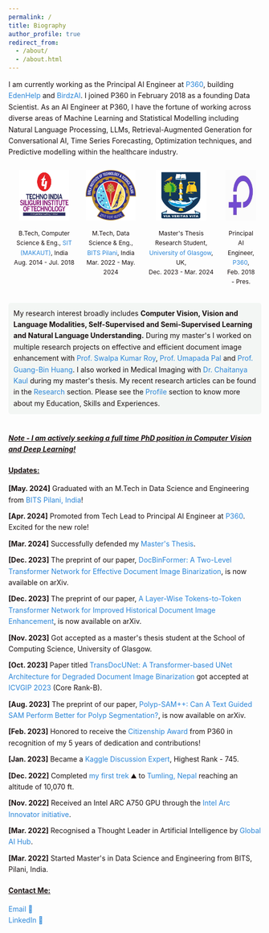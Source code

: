 ```yaml
---
permalink: /
title: Biography
author_profile: true
redirect_from: 
  - /about/
  - /about.html
---
```


<style>
  .content-container {
    font-size: 14px;
    color: #1B1212;
    line-height: 1.6;
  }
  .content-container a {
    text-decoration: none;
    color: #4040FF;
  }
  .content-container a:hover {
    text-decoration: underline;
  }
  .logo-container {
    display: flex;
    flex-wrap: wrap;
    justify-content: space-between;
    margin: 20px 0;
  }
  .logo-item {
    text-align: center;
    margin: 10px;
  }
  .logo-item img {
    width: 100px;
    height: 100px;
    margin-bottom: 10px;
  }
  .logo-item p {
    font-size: 14px;
    color: #1B1212;
  }
  .updates-list {
    list-style-type: none;
    padding: 0;
  }
  .updates-list li {
    margin: 10px 0;
  }
  .updates-list a {
    color: #4040FF;
    text-decoration: none;
  }
  .updates-list a:hover {
    text-decoration: underline;
  }
  .updates-list, h3, p {
    font-size: 14px;
  }
</style>
<style>
  .research-interest {
    background-color: #f3f6f4; /* Light grey */
    padding: 10px;
    border-radius: 5px;
    transition: background-color 0.3s ease; /* Smooth transition for background color */
  }
  
  .research-interest:hover {
    background-color: #d0d0d0; /* Deeper grey on hover */
  }
</style>


<div class="content-container">
  <p style="font-size: 14px;">I am currently working as the Principal AI Engineer at <a href="https://www.p360.com/" style="color: #2985d8; text-decoration: none;">P360</a>, building <a href="https://www.p360.com/edenhelp/" style="color: #2985d8; text-decoration: none;">EdenHelp</a> and <a href="https://www.p360.com/birdzai/" style="color: #2985d8; text-decoration: none;">BirdzAI</a>. I joined P360 in February 2018 as a founding Data Scientist. As an AI Engineer at P360, I have the fortune of working across diverse areas of Machine Learning and Statistical Modelling including Natural Language Processing, LLMs, Retrieval-Augmented Generation for Conversational AI, Time Series Forecasting, Optimization techniques, and Predictive modelling within the healthcare industry.</p>

  <div style="display: flex; justify-content: space-between;">
    <div style="text-align: center; margin: 10px;">
      <img src="../images/SIT_3.jpg" alt="Logo1" style="width: 100px; height: 100px; margin-bottom: 10px;">
      <div style="font-size: 12px; color: #1B1212;">B.Tech, Computer Science & Eng., <a href="https://sittechno.org/" style="color: #2985d8; text-decoration: none;">SIT (MAKAUT)</a>, India<br>Aug. 2014 - Jul. 2018</div>
    </div>
    <div style="text-align: center; margin: 10px;">
    <img src="../images/bits.png" alt="Logo4" style="width: 100px; height: 100px; margin-bottom: 10px;">
    <div style="font-size: 12px; color: #1B1212;">M.Tech, Data Science & Eng., <a href="http://www.bits-pilani.ac.in/" style="color: #2985d8; text-decoration: none;">BITS Pilani</a>, India<br>Mar. 2022 - May. 2024</div>
    </div>
    <div style="text-align: center; margin: 10px;">
    <img src="../images/UoG_3.png" alt="Logo5" style="width: 100px; height: 100px; margin-bottom: 10px;">
    <div style="font-size: 12px; color: #1B1212;">Master's Thesis Research Student,<a href="https://www.gla.ac.uk/" style="color: #2985d8; text-decoration: none;"> University of Glasgow</a>, UK,<br>Dec. 2023 - Mar. 2024</div>
    </div>
    <div style="text-align: center; margin: 10px;">
      <img src="../images/p360.jpeg" alt="Logo3" style="width: 100px; height: 100px; margin-bottom: 10px;">
      <div style="font-size: 12px; color: #1B1212;">Principal AI Engineer, <a href="https://www.p360.com/" style="color: #2985d8; text-decoration: none;">P360</a>,<br>Feb. 2018 - Pres.</div>
    </div>
  </div><br>

  <div class="research-interest">
      My research interest broadly includes <strong>Computer Vision, Vision and Language Modalities, Self-Supervised and Semi-Supervised Learning and Natural Language Understanding.</strong> During my master's I worked on multiple research projects on effective and efficient document image enhancement with <a href="https://scholar.google.com/citations?user=1WVrFGwAAAAJ&hl=en" style="color: #2985d8; text-decoration: none;">Prof. Swalpa Kumar Roy</a>, <a href="https://scholar.google.com/citations?user=2_z_CogAAAAJ&hl=en" style="color: #2985d8; text-decoration: none;">Prof. Umapada Pal</a> and <a href="https://scholar.google.com.sg/citations?user=LhSqQCIAAAAJ&hl=en" style="color: #2985d8; text-decoration: none;">Prof. Guang-Bin Huang</a>. I also worked in Medical Imaging with <a href="https://chaitanya-kaul.github.io/" style="color: #2985d8; text-decoration: none;">Dr. Chaitanya Kaul</a> during my master's thesis. My recent research articles can be found in the <a href="/publications/" style="color: #2985d8; text-decoration: none;">Research</a> section. Please see the <a href="/cv/" style="color: #2985d8; text-decoration: none;">Profile</a> section to know more about my Education, Skills and Experiences.
  </div><br>

  <p style="font-size: 14px;"><strong><em><u>Note - I am actively seeking a full time PhD position in Computer Vision and Deep Learning!</u></em></strong></p>

  <h3 style="text-decoration: underline;">Updates:</h3>
  <ul class="updates-list">
    <li><strong>[May. 2024]</strong> Graduated with an M.Tech in Data Science and Engineering from <a href="https://www.bits-pilani.ac.in/" style="color: #2985d8; text-decoration: none;">BITS Pilani, India</a>!</li>
    <li><strong>[Apr. 2024]</strong> Promoted from Tech Lead to Principal AI Engineer at <a href="https://www.p360.com/leadership/" style="color: #2985d8; text-decoration: none;">P360</a>. Excited for the new role!</li>
    <li><strong>[Mar. 2024]</strong> Successfully defended my <a href="https://arxiv.org/pdf/2406.03173" style="color: #2985d8; text-decoration: none;">Master's Thesis</a>.</li>
    <li><strong>[Dec. 2023]</strong> The preprint of our paper, <a href="https://arxiv.org/abs/2312.03568" style="color: #2985d8; text-decoration: none;">DocBinFormer: A Two-Level Transformer Network for Effective Document Image Binarization</a>, is now available on arXiv.</li>
    <li><strong>[Dec. 2023]</strong> The preprint of our paper, <a href="https://arxiv.org/abs/2312.03946" style="color: #2985d8; text-decoration: none;">A Layer-Wise Tokens-to-Token Transformer Network for Improved Historical Document Image Enhancement</a>, is now available on arXiv.</li>
    <li><strong>[Nov. 2023]</strong> Got accepted as a master's thesis student at the School of Computing Science, University of Glasgow.</li>
    <li><strong>[Oct. 2023]</strong> Paper titled <a href="https://dl.acm.org/doi/abs/10.1145/3627631.3627639" style="color: #2985d8; text-decoration: none;">TransDocUNet: A Transformer-based UNet Architecture for Degraded Document Image Binarization</a> got accepted at <a href="https://www.iitrpr.ac.in/ICVGIP/" style="color: #2985d8; text-decoration: none;">ICVGIP 2023</a> (Core Rank-B).</li>
    <li><strong>[Aug. 2023]</strong> The preprint of our paper, <a href="https://arxiv.org/abs/2308.06623" style="color: #2985d8; text-decoration: none;">Polyp-SAM++: Can A Text Guided SAM Perform Better for Polyp Segmentation?</a>, is now available on arXiv.</li>
    <li><strong>[Feb. 2023]</strong> Honored to receive the <a href="https://media.licdn.com/dms/image/C4D22AQEdWsHeU2QLJg/feedshare-shrink_1280/0/1676489330264?e=1724889600&v=beta&t=ke4AZbS55zvxJw1KDHGBDuH1uffjvnlMt6cP7mjCNos" style="color: #2985d8; text-decoration: none;">Citizenship Award</a> from P360 in recognition of my 5 years of dedication and contributions!</li>
    <li><strong>[Jan. 2023]</strong> Became a <a href="https://www.kaggle.com/risabbiswas19" style="color: #2985d8; text-decoration: none;">Kaggle Discussion Expert</a>, Highest Rank - 745.</li>
    <li><strong>[Dec. 2022]</strong> Completed <a href="https://media.licdn.com/dms/image/C4E22AQFMcdBf4hkbhQ/feedshare-shrink_1280/0/1671638780264?e=1724889600&v=beta&t=UMka8JxUr92ku14VrtO9-HkpoSGmGNJtQROIhk9OItk" style="color: #2985d8; text-decoration: none;">my first trek</a> ⛰️ to <a href="https://dooars.info/wp-content/uploads/photo-gallery/imported_from_media_libray/18_kanchenzonga_from_tumling.jpg?bwg=1554903620" style="color: #2985d8; text-decoration: none;">Tumling, Nepal</a> reaching an altitude of 10,070 ft.</li>
    <li><strong>[Nov. 2022]</strong> Received an Intel ARC A750 GPU through the <a href="https://community.intel.com/t5/Blogs/Products-and-Solutions/Graphics/Apply-to-be-an-Intel-Arc-Innovator/post/1348540" style="color: #2985d8; text-decoration: none;">Intel Arc Innovator initiative</a>.</li>
    <li><strong>[Mar. 2022]</strong> Recognised a Thought Leader in Artificial Intelligence by <a href="https://www.linkedin.com/posts/globalaihub_globalaihub-thoughtleader-ai-activity-6909830724439130112-_yog?utm_source=share&utm_medium=member_desktop" style="color: #2985d8; text-decoration: none;">Global AI Hub</a>.</li>
    <li><strong>[Mar. 2022]</strong> Started Master's in Data Science and Engineering from BITS, Pilani, India.</li>
  </ul>

  <h3 style="text-decoration: underline;">Contact Me:</h3>
  <p>
  <a href="mailto:risabbiswas19@gmail.com" style="color: #2985d8; text-decoration: none;">Email 📩</a><br>
  <a href="https://www.linkedin.com/in/risab-biswas/" style="color: #2985d8; text-decoration: none;">LinkedIn 🙌</a>
  </p>
</div><br>

<div style="width: 100%; max-width: 150px; margin-left: 0;">
  <script type="text/javascript" id="clstr_globe" src="//clustrmaps.com/globe.js?d=Cy-IWclfCDvThPB2CnFlJVPj0gl6FmmdVitkid3tV9c"></script>
</div>